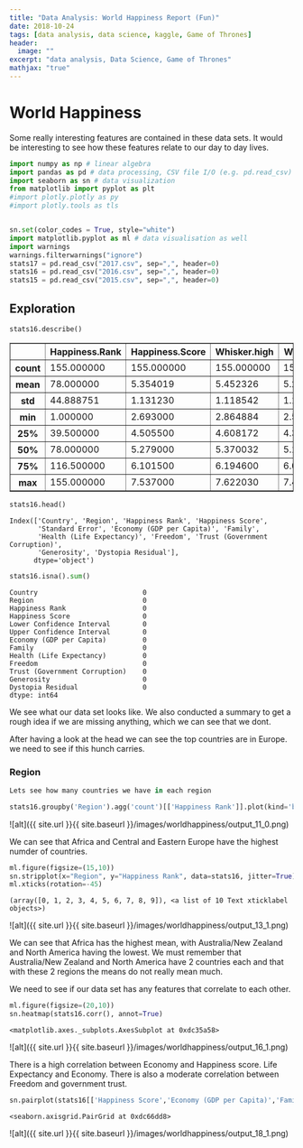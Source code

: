 ```yaml
---
title: "Data Analysis: World Happiness Report (Fun)"
date: 2018-10-24
tags: [data analysis, data science, kaggle, Game of Thrones]
header:
  image: ""
excerpt: "data analysis, Data Science, Game of Thrones"
mathjax: "true"
---
```

# World Happiness

Some really interesting features are contained in these data sets.
It would be interesting to see how these features relate to our day to day lives.


```python
import numpy as np # linear algebra
import pandas as pd # data processing, CSV file I/O (e.g. pd.read_csv)
import seaborn as sn # data visualization
from matplotlib import pyplot as plt
#import plotly.plotly as py
#import plotly.tools as tls


sn.set(color_codes = True, style="white")
import matplotlib.pyplot as ml # data visualisation as well
import warnings
warnings.filterwarnings("ignore")
stats17 = pd.read_csv("2017.csv", sep=",", header=0)
stats16 = pd.read_csv("2016.csv", sep=",", header=0)
stats15 = pd.read_csv("2015.csv", sep=",", header=0)
```

## Exploration


```python
stats16.describe()
```




<div>
<style scoped>
    .dataframe tbody tr th:only-of-type {
        vertical-align: middle;
    }

    .dataframe tbody tr th {
        vertical-align: top;
    }

    .dataframe thead th {
        text-align: right;
    }
</style>
<table border="1" class="dataframe">
  <thead>
    <tr style="text-align: right;">
      <th></th>
      <th>Happiness.Rank</th>
      <th>Happiness.Score</th>
      <th>Whisker.high</th>
      <th>Whisker.low</th>
      <th>Economy..GDP.per.Capita.</th>
      <th>Family</th>
      <th>Health..Life.Expectancy.</th>
      <th>Freedom</th>
      <th>Generosity</th>
      <th>Trust..Government.Corruption.</th>
      <th>Dystopia.Residual</th>
    </tr>
  </thead>
  <tbody>
    <tr>
      <th>count</th>
      <td>155.000000</td>
      <td>155.000000</td>
      <td>155.000000</td>
      <td>155.000000</td>
      <td>155.000000</td>
      <td>155.000000</td>
      <td>155.000000</td>
      <td>155.000000</td>
      <td>155.000000</td>
      <td>155.000000</td>
      <td>155.000000</td>
    </tr>
    <tr>
      <th>mean</th>
      <td>78.000000</td>
      <td>5.354019</td>
      <td>5.452326</td>
      <td>5.255713</td>
      <td>0.984718</td>
      <td>1.188898</td>
      <td>0.551341</td>
      <td>0.408786</td>
      <td>0.246883</td>
      <td>0.123120</td>
      <td>1.850238</td>
    </tr>
    <tr>
      <th>std</th>
      <td>44.888751</td>
      <td>1.131230</td>
      <td>1.118542</td>
      <td>1.145030</td>
      <td>0.420793</td>
      <td>0.287263</td>
      <td>0.237073</td>
      <td>0.149997</td>
      <td>0.134780</td>
      <td>0.101661</td>
      <td>0.500028</td>
    </tr>
    <tr>
      <th>min</th>
      <td>1.000000</td>
      <td>2.693000</td>
      <td>2.864884</td>
      <td>2.521116</td>
      <td>0.000000</td>
      <td>0.000000</td>
      <td>0.000000</td>
      <td>0.000000</td>
      <td>0.000000</td>
      <td>0.000000</td>
      <td>0.377914</td>
    </tr>
    <tr>
      <th>25%</th>
      <td>39.500000</td>
      <td>4.505500</td>
      <td>4.608172</td>
      <td>4.374955</td>
      <td>0.663371</td>
      <td>1.042635</td>
      <td>0.369866</td>
      <td>0.303677</td>
      <td>0.154106</td>
      <td>0.057271</td>
      <td>1.591291</td>
    </tr>
    <tr>
      <th>50%</th>
      <td>78.000000</td>
      <td>5.279000</td>
      <td>5.370032</td>
      <td>5.193152</td>
      <td>1.064578</td>
      <td>1.253918</td>
      <td>0.606042</td>
      <td>0.437454</td>
      <td>0.231538</td>
      <td>0.089848</td>
      <td>1.832910</td>
    </tr>
    <tr>
      <th>75%</th>
      <td>116.500000</td>
      <td>6.101500</td>
      <td>6.194600</td>
      <td>6.006527</td>
      <td>1.318027</td>
      <td>1.414316</td>
      <td>0.723008</td>
      <td>0.516561</td>
      <td>0.323762</td>
      <td>0.153296</td>
      <td>2.144654</td>
    </tr>
    <tr>
      <th>max</th>
      <td>155.000000</td>
      <td>7.537000</td>
      <td>7.622030</td>
      <td>7.479556</td>
      <td>1.870766</td>
      <td>1.610574</td>
      <td>0.949492</td>
      <td>0.658249</td>
      <td>0.838075</td>
      <td>0.464308</td>
      <td>3.117485</td>
    </tr>
  </tbody>
</table>
</div>




```python
stats16.head()
```




    Index(['Country', 'Region', 'Happiness Rank', 'Happiness Score',
           'Standard Error', 'Economy (GDP per Capita)', 'Family',
           'Health (Life Expectancy)', 'Freedom', 'Trust (Government Corruption)',
           'Generosity', 'Dystopia Residual'],
          dtype='object')




```python
stats16.isna().sum()
```




    Country                          0
    Region                           0
    Happiness Rank                   0
    Happiness Score                  0
    Lower Confidence Interval        0
    Upper Confidence Interval        0
    Economy (GDP per Capita)         0
    Family                           0
    Health (Life Expectancy)         0
    Freedom                          0
    Trust (Government Corruption)    0
    Generosity                       0
    Dystopia Residual                0
    dtype: int64



We see what our data set looks  like.
We also conducted a summary to get a rough idea if we are missing anything, which we can see that we dont.

After having a look at the head we can see the top countries are in Europe. we need to see if this hunch carries.

### Region


```python
Lets see how many countries we have in each region
```


```python
stats16.groupby('Region').agg('count')[['Happiness Rank']].plot(kind='bar', figsize=(25, 7), stacked=True, color=['b', 'tab:pink']);
```


![alt]({{ site.url }}{{ site.baseurl }}/images/worldhappiness/output_11_0.png)


We can see that Africa and Central and Eastern Europe have the highest numder of countries.


```python
ml.figure(figsize=(15,10)) 
sn.stripplot(x="Region", y="Happiness Rank", data=stats16, jitter=True)
ml.xticks(rotation=-45)
```




    (array([0, 1, 2, 3, 4, 5, 6, 7, 8, 9]), <a list of 10 Text xticklabel objects>)




![alt]({{ site.url }}{{ site.baseurl }}/images/worldhappiness/output_13_1.png)


We can see that Africa has the highest mean, with Australia/New Zealand and North America having the lowest.
We must remember that Australia/New Zealand and North America have 2 countries each and that with these 2 regions the means do not really mean much.

We need to see if our data set has any features that correlate to each other.


```python
ml.figure(figsize=(20,10)) 
sn.heatmap(stats16.corr(), annot=True)
```




    <matplotlib.axes._subplots.AxesSubplot at 0xdc35a58>




![alt]({{ site.url }}{{ site.baseurl }}/images/worldhappiness/output_16_1.png)


There is a high correlation between Economy and Happiness score. Life Expectancy and Economy.
There is also a moderate correlation between Freedom and government trust.


```python
sn.pairplot(stats16[['Happiness Score','Economy (GDP per Capita)','Family','Health (Life Expectancy)']])
```




    <seaborn.axisgrid.PairGrid at 0xdc66dd8>




![alt]({{ site.url }}{{ site.baseurl }}/images/worldhappiness/output_18_1.png)

